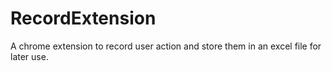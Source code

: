 # RecordExtension
A chrome extension to record user action and store them in an excel file for later use.
